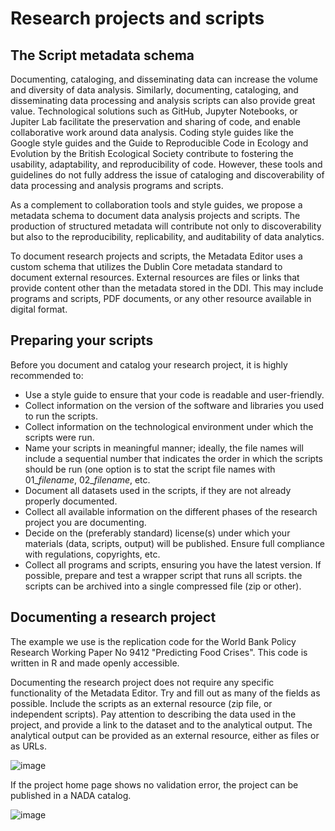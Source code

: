 # Research projects and scripts

## The Script metadata schema

Documenting, cataloging, and disseminating data can increase the volume and diversity of data analysis. Similarly, documenting, cataloging, and disseminating data processing and analysis scripts can also provide great value. Technological solutions such as GitHub, Jupyter Notebooks, or Jupiter Lab facilitate the preservation and sharing of code, and enable collaborative work around data analysis. Coding style guides like the Google style guides and the Guide to Reproducible Code in Ecology and Evolution by the British Ecological Society contribute to fostering the usability, adaptability, and reproducibility of code. However, these tools and guidelines do not fully address the issue of cataloging and discoverability of data processing and analysis programs and scripts.

As a complement to collaboration tools and style guides, we propose a metadata schema to document data analysis projects and scripts. The production of structured metadata will contribute not only to discoverability but also to the reproducibility, replicability, and auditability of data analytics.

To document research projects and scripts, the Metadata Editor uses a custom schema that utilizes the Dublin Core metadata standard to document external resources. External resources are files or links that provide content other than the metadata stored in the DDI. This may include programs and scripts, PDF documents, or any other resource available in digital format.

## Preparing your scripts

Before you document and catalog your research project, it is highly recommended to:

- Use a style guide to ensure that your code is readable and user-friendly.
- Collect information on the version of the software and libraries you used to run the scripts.
- Collect information on the technological environment under which the scripts were run.
- Name your scripts in meaningful manner; ideally, the file names will include a sequential number that indicates the order in which the scripts should be run (one option is to stat the script file names with 01_*filename*, 02_*filename*, etc.
- Document all datasets used in the scripts, if they are not already properly documented.
- Collect all available information on the different phases of the research project you are documenting.
- Decide on the (preferably standard) license(s) under which your materials (data, scripts, output) will be published. Ensure full compliance with regulations, copyrights, etc.
- Collect all programs and scripts, ensuring you have the latest version. If possible, prepare and test a wrapper script that runs all scripts. the scripts can be archived into a single compressed file (zip or other).
 

## Documenting a research project

The example we use is the replication code for the World Bank Policy Research Working Paper No 9412 "Predicting Food Crises". This code is written in R and made openly accessible.

Documenting the research project does not require any specific functionality of the Metadata Editor. Try and fill out as many of the fields as possible. Include the scripts as an external resource (zip file, or independent scripts). Pay attention to describing the data used in the project, and provide a link to the dataset and to the analytical output. The analytical output can be provided as an external resource, either as files or as URLs. 

![image](https://user-images.githubusercontent.com/35276300/217010762-0d5a6e81-0d20-45ac-85bc-cbf3afeb0ad0.png)

If the project home page shows no validation error, the project can be published in a NADA catalog. 

![image](https://user-images.githubusercontent.com/35276300/217000941-4310e470-2a63-457c-ba0d-b0fd43c98602.png)


